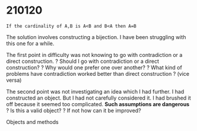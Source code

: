 # 210120

    If the cardinality of A,B is A<B and B<A then A=B

The solution involves constructing a bijection.
I have been struggling with this one for a while.

The first point in difficulty was not knowing to go with contradiction or a direct construction.
? Should I go with contradiction or a direct construction?
? Why would one prefer one over another?
? What kind of problems have contradiction worked better than direct construction ? (vice versa)

The second point was not investigating an idea which I had further.
I had constructed an object. But I had not carefully considered it.
I had brushed it off because it seemed too complicated. 
**Such assumptions are dangerous**
? Is this a valid object?
? If not how can it be improved?

Objects and methods
